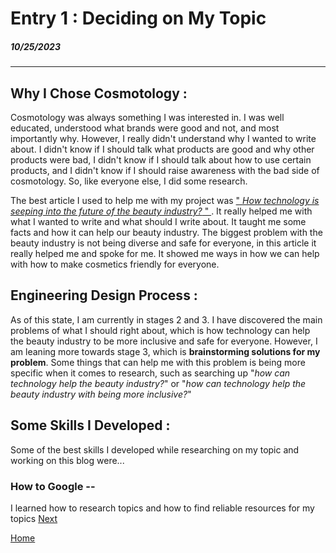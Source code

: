 # Entry 1 : Deciding on My Topic 
##### 10/25/2023
---
## Why I Chose Cosmotology :
   Cosmotology was always something I was interested in.  I was well educated, understood what brands were good and not, and most importantly why.  However, I really didn't understand why I wanted to write about.  I didn't know if I should talk what products are good and why other products were bad, I didn't know if I should talk about how to use certain products, and I didn't know if I should raise awareness with the bad side of cosmotology.  So, like everyone else, I did some research.  

   The best article I used to help me with my project was [" *How technology is seeping into the future of the beauty industry?* " ](https://timesofindia.indiatimes.com/blogs/voices/how-technology-is-seeping-into-the-future-of-the-beauty-industry/).  It really helped me with what I wanted to write and what should I write about.  It taught me some facts and how it can help our beauty industry. The biggest problem with the beauty industry is not being diverse and safe for everyone, in this article it really helped me and spoke for me.  It showed me ways in how we can help with how to make cosmetics friendly for everyone.

## Engineering Design Process :
   As of this state, I am currently in stages 2 and 3.  I have discovered the main problems of what I should right about, which is how technology can help the beauty industry to be more inclusive and safe for everyone.  However, I am leaning more towards stage 3, which is **brainstorming solutions for my problem**.  Some things that can help me with this problem is being more specific when it comes to research, such as searching up "*how can technology help the beauty industry?*" or "*how can technology help the beauty industry with being more inclusive?*"

## Some Skills I Developed :
Some of the best skills I developed while researching on my topic and working on this blog were...

### How to Google --
I learned how to research topics and how to find reliable resources for my topics
[Next](entry02.md)

[Home](../README.md)
